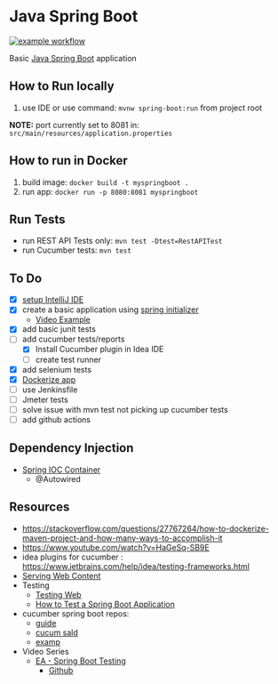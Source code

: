 # Java Spring Boot

[![example workflow](https://github.com/anishst/JavaSpringBoot/actions/workflows/maven.yml/badge.svg)](https://github.com/anishst/JavaSpringBoot/actions)

Basic [Java Spring Boot](https://spring.io/projects/spring-boot) application

## How to Run locally

1. use IDE or use command: ```mvnw spring-boot:run``` from project root

**NOTE:** port currently set to 8081 in: ```src/main/resources/application.properties```

## How to run in Docker
1. build image: ```docker build -t myspringboot .```
2. run app: ```docker run -p 8080:8081 myspringboot```

## Run Tests

- run REST API Tests only: ```mvn test -Dtest=RestAPITest```
- run Cucumber tests: ```mvn test```
## To Do

- [x] [setup IntelliJ IDE](https://www.youtube.com/watch?v=H_XxH66lm3U&t=84s)
- [x] create a basic application using [spring initializer](https://start.spring.io/)
  - [Video Example](https://www.youtube.com/watch?v=df7Dso9q700&t=565s)
- [x] add basic junit tests
- [ ] add cucumber tests/reports
  - [x] Install Cucumber plugin in Idea IDE
  - [ ] create test runner
- [x] add selenium tests
- [x] [Dockerize app](https://spring.io/guides/gs/spring-boot-docker/)
- [ ] use Jenkinsfile
- [ ] Jmeter tests
- [ ] solve issue with mvn test not picking up cucumber tests
- [ ] add github actions
## Dependency Injection
- [Spring IOC Container](https://docs.spring.io/spring-framework/docs/3.1.x/spring-framework-reference/html/beans.html)
  - @Autowired

## Resources

- https://stackoverflow.com/questions/27767264/how-to-dockerize-maven-project-and-how-many-ways-to-accomplish-it
- https://www.youtube.com/watch?v=HaGeSq-SB9E
- idea plugins for cucumber : https://www.jetbrains.com/help/idea/testing-frameworks.html
- [Serving Web Content](https://spring.io/guides/gs/serving-web-content/)
- Testing
  - [Testing Web](https://spring.io/guides/gs/testing-web/)
  - [How to Test a Spring Boot Application](https://stackabuse.com/how-to-test-a-spring-boot-application/)
- cucumber spring boot repos:
  - [guide](https://medium.com/@kanhu.aum/spring-boot-cucumber-bdd-c077666c9c68)
  - [cucum sald](https://github.com/danieldestro/cucumber-salad)
  - [examp](https://github.com/cucumber/cucumber-jvm/tree/main/examples/java-calculator-testng)
- Video Series
  - [EA - Spring Boot Testing ](https://www.youtube.com/watch?v=cG6ZLiRxn1M&list=PL6tu16kXT9PrDr6kMGQ-CgnvCsFxrq1eS)
    - [Github](https://github.com/executeautomation/SpringBootSelenium)